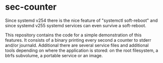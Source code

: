 # sec-counter

Since systemd v254 there is the nice feature of "systemctl soft-reboot" and since systemd v255 systemd services can even survive a soft-reboot.

This repository contains the code for a simple demonstration of this features. It consists of a binary printing every second a counter to stderr and/or journald. Additional there are several service files and additional tools depending on where the application is stored: on the root filesystem, a btrfs subvolume, a portable service or an image.
